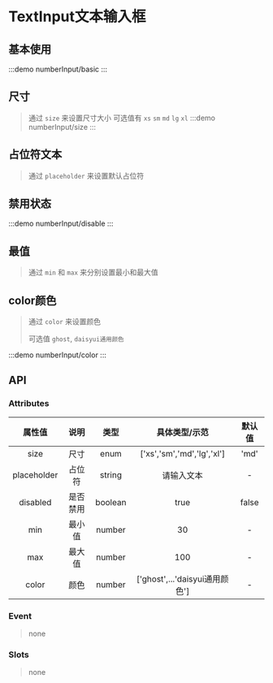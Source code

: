 # TextInput文本输入框

## 基本使用 
:::demo numberInput/basic
:::

## 尺寸
> 通过 `size` 来设置尺寸大小 可选值有 `xs` `sm` `md` `lg` `xl`
:::demo numberInput/size
:::

## 占位符文本
> 通过 `placeholder` 来设置默认占位符

## 禁用状态
:::demo numberInput/disable
:::

## 最值
> 通过 `min` 和 `max` 来分别设置最小和最大值


## color颜色
> 通过 `color` 来设置颜色
>>
> 可选值  `ghost`, `daisyui通用颜色`

:::demo numberInput/color
:::

## API

### Attributes

|   属性值    |   说明   |  类型   |         具体类型/示范          | 默认值 |
| :---------: | :------: | :-----: | :----------------------------: | :----: |
|    size     |   尺寸   |  enum   |   ['xs','sm','md','lg','xl']   |  'md'  |
| placeholder |  占位符  | string  |           请输入文本           |   -    |
|  disabled   | 是否禁用 | boolean |              true              | false  |
|     min     |  最小值  | number  |               30               |   -    |
|     max     |  最大值  | number  |              100               |   -    |
|    color    |   颜色   | number  | ['ghost',...'daisyui通用颜色'] |   -    |

### Event

> none

### Slots

> none